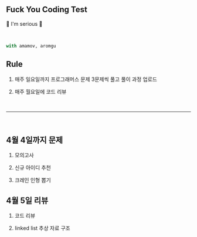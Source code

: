 ## Fuck You Coding Test

💚  I'm serious 💚

<br>

```python
with amamov, aromgu
```

## Rule

1. 매주 일요일까지 프로그래머스 문제 3문제씩 풀고 풀이 과정 업로드

2. 매주 월요일에 코드 리뷰

<br>

---

<br>

## 4월 4일까지 문제

1. 모의고사

2. 신규 아이디 추천

3. 크레인 인형 뽑기

## 4월 5일 리뷰

1. 코드 리뷰

2. linked list 추상 자료 구조

